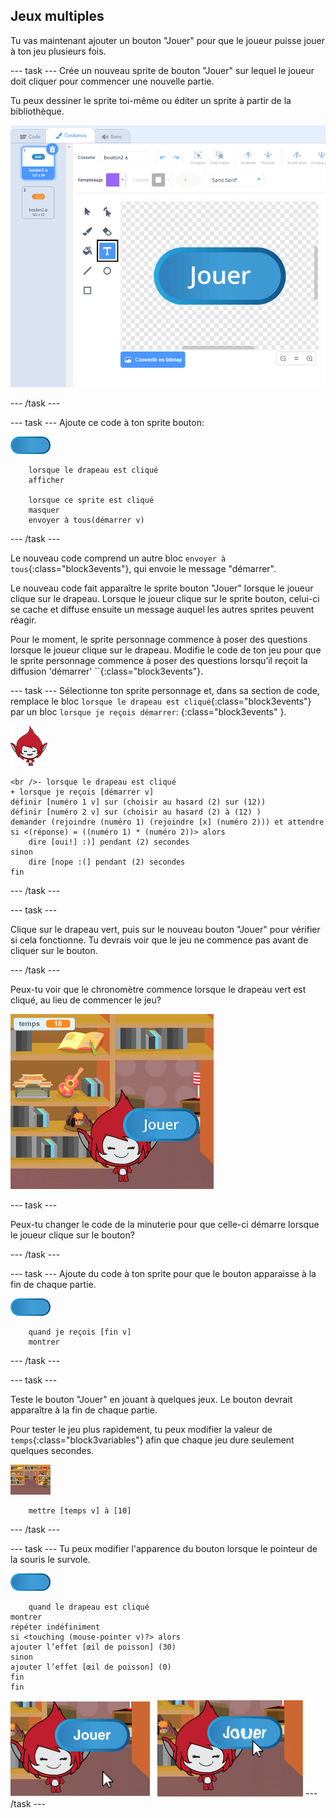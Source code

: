 ## Jeux multiples

Tu vas maintenant ajouter un bouton "Jouer" pour que le joueur puisse jouer à ton jeu plusieurs fois.

\--- task \--- Crée un nouveau sprite de bouton "Jouer" sur lequel le joueur doit cliquer pour commencer une nouvelle partie.

Tu peux dessiner le sprite toi-même ou éditer un sprite à partir de la bibliothèque.

![Image du bouton jouer](images/brain-play.png)

\--- /task \---

\--- task \--- Ajoute ce code à ton sprite bouton:

![Sprite bouton](images/button-sprite.png)

```blocks3
    lorsque le drapeau est cliqué
    afficher

    lorsque ce sprite est cliqué
    masquer
    envoyer à tous(démarrer v)
```

\--- /task \---

Le nouveau code comprend un autre bloc `envoyer à tous`{:class="block3events"}, qui envoie le message "démarrer".

Le nouveau code fait apparaître le sprite bouton "Jouer" lorsque le joueur clique sur le drapeau. Lorsque le joueur clique sur le sprite bouton, celui-ci se cache et diffuse ensuite un message auquel les autres sprites peuvent réagir.

Pour le moment, le sprite personnage commence à poser des questions lorsque le joueur clique sur le drapeau. Modifie le code de ton jeu pour que le sprite personnage commence à poser des questions lorsqu’il reçoit la diffusion 'démarrer' ``{:class="block3events"}.

\--- task \--- Sélectionne ton sprite personnage et, dans sa section de code, remplace le bloc `lorsque le drapeau est cliqué`{:class="block3events"} par un bloc `lorsque je reçois démarrer`: {:class="block3events" }.

![Sprite personnage](images/giga-sprite.png)

```blocks3
<br />- lorsque le drapeau est cliqué
+ lorsque je reçois [démarrer v]
définir [numéro 1 v] sur (choisir au hasard (2) sur (12))
définir [numéro 2 v] sur (choisir au hasard (2) à (12) )
demander (rejoindre (numéro 1) (rejoindre [x] (numéro 2))) et attendre
si <(réponse) = ((numéro 1) * (numéro 2))> alors
    dire [oui!] :)] pendant (2) secondes
sinon
    dire [nope :(] pendant (2) secondes
fin
```

\--- /task \---

\--- task \---

Clique sur le drapeau vert, puis sur le nouveau bouton "Jouer" pour vérifier si cela fonctionne. Tu devrais voir que le jeu ne commence pas avant de cliquer sur le bouton.

\--- /task \---

Peux-tu voir que le chronomètre commence lorsque le drapeau vert est cliqué, au lieu de commencer le jeu?

![La minuterie a commencé](images/brain-timer-bug.png)

\--- task \---

Peux-tu changer le code de la minuterie pour que celle-ci démarre lorsque le joueur clique sur le bouton?

\--- /task \---

\--- task \--- Ajoute du code à ton sprite pour que le bouton apparaisse à la fin de chaque partie.

![Sprite bouton](images/button-sprite.png)

```blocks3
    quand je reçois [fin v]
    montrer
```

\--- /task \---

\--- task \---

Teste le bouton "Jouer" en jouant à quelques jeux. Le bouton devrait apparaître à la fin de chaque partie.

Pour tester le jeu plus rapidement, tu peux modifier la valeur de `temps`{:class="block3variables"} afin que chaque jeu dure seulement quelques secondes.

![Scène](images/stage-sprite.png)

```blocks3
    mettre [temps v] à [10]
```

\--- /task \---

\--- task \--- Tu peux modifier l'apparence du bouton lorsque le pointeur de la souris le survole.

![Button](images/button-sprite.png)

```blocks3
    quand le drapeau est cliqué
montrer
répéter indéfiniment
si <touching (mouse-pointer v)?> alors
ajouter l’effet [œil de poisson] (30)
sinon 
ajouter l’effet [œil de poisson] (0)
fin
fin
```

![capture d'écran](images/brain-fisheye.png) \--- /task \---